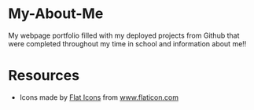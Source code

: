 # My-About-Me
My webpage portfolio filled with my deployed projects from Github that were completed throughout my time in school and information about me!!



# Resources

- <div>Icons made by <a href="https://flat-icons.com/" title="Flat Icons">Flat Icons</a> from <a href="https://www.flaticon.com/" title="Flaticon">www.flaticon.com</a></div>


